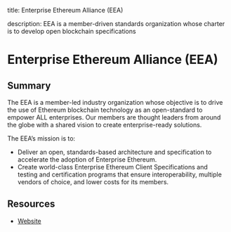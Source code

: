 title: Enterprise Ethereum Alliance (EEA)

description: EEA is a member-driven standards organization whose charter is to develop open blockchain specifications

# Enterprise Ethereum Alliance (EEA)

## Summary

The EEA is a member-led industry organization whose objective is to drive the use of Ethereum blockchain technology as an open-standard to empower ALL enterprises. Our members are thought leaders from around the globe with a shared vision to create enterprise-ready solutions.

The EEA’s mission is to:

* Deliver an open, standards-based architecture and specification to accelerate the adoption of Enterprise Ethereum.
* Create world-class Enterprise Ethereum Client Specifications and testing and certification programs that ensure interoperability, multiple vendors of choice, and lower costs for its members.

## Resources

* [Website](https://entethalliance.org/)
